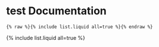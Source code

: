 # test Documentation

```
{% raw %}{% include list.liquid all=true %}{% endraw %}
```

{% include list.liquid all=true %}
